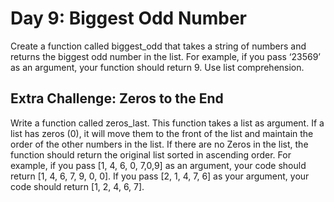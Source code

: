 # Day 9: Biggest Odd Number
Create a function called biggest_odd that takes a string of
numbers and returns the biggest odd number in the list. For
example, if you pass ‘23569’ as an argument, your function
should return 9. Use list comprehension.

## Extra Challenge: Zeros to the End
Write a function called zeros_last. This function takes a list as
argument. If a list has zeros (0), it will move them to the front of
the list and maintain the order of the other numbers in the list.
If there are no Zeros in the list, the function should return the
original list sorted in ascending order. For example, if you pass
[1, 4, 6, 0, 7,0,9] as an argument, your code should return [1,
4, 6, 7, 9, 0, 0]. If you pass [2, 1, 4, 7, 6] as your argument,
your code should return [1, 2, 4, 6, 7].